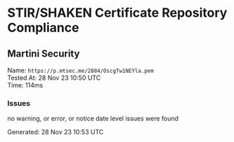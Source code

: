 # STIR/SHAKEN Certificate Repository Compliance

## Martini Security

Name: `https://p.mtsec.me/2884/OscgTw1NEYla.pem`\
Tested At: 28 Nov 23 10:50 UTC\
Time: 114ms

### Issues

no warning, or error, or notice date level issues were found

Generated: 28 Nov 23 10:53 UTC